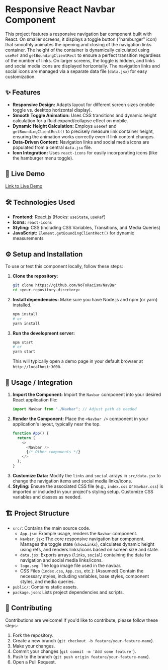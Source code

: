 # Responsive React Navbar Component

This project features a responsive navigation bar component built with React. On smaller screens, it displays a toggle button ("hamburger" icon) that smoothly animates the opening and closing of the navigation links container. The height of the container is dynamically calculated using `useRef` and `getBoundingClientRect` to ensure a perfect transition regardless of the number of links. On larger screens, the toggle is hidden, and links and social media icons are displayed horizontally. The navigation links and social icons are managed via a separate data file (`data.jsx`) for easy customization.

## ✨ Features

- **Responsive Design:** Adapts layout for different screen sizes (mobile toggle vs. desktop horizontal display).
- **Smooth Toggle Animation:** Uses CSS transitions and dynamic height calculation for a fluid expand/collapse effect on mobile.
- **Dynamic Height Calculation:** Employs `useRef` and `getBoundingClientRect()` to precisely measure link container height, ensuring the animation works correctly even if link content changes.
- **Data-Driven Content:** Navigation links and social media icons are populated from a central `data.jsx` file.
- **Icon Integration:** Uses `react-icons` for easily incorporating icons (like the hamburger menu toggle).

## 🚀 Live Demo

[Link to Live Demo](https://navbarnoto.netlify.app/)

## 🛠️ Technologies Used

- **Frontend:** React.js (Hooks: `useState`, `useRef`)
- **Icons:** `react-icons`
- **Styling:** CSS (including CSS Variables, Transitions, and Media Queries)
- **JavaScript:** `Element.getBoundingClientRect()` for dynamic measurements

## ⚙️ Setup and Installation

To use or test this component locally, follow these steps:

1.  **Clone the repository:**

    ```bash
    git clone https://github.com/NoToRacism/NavBar
    cd <your-repository-directory>
    ```

2.  **Install dependencies:**
    Make sure you have Node.js and npm (or yarn) installed.

    ```bash
    npm install
    # or
    yarn install
    ```

3.  **Run the development server:**
    ```bash
    npm start
    # or
    yarn start
    ```
    This will typically open a demo page in your default browser at `http://localhost:3000`.

## 📖 Usage / Integration

1.  **Import the Component:** Import the `Navbar` component into your desired React application file:
    ```javascript
    import Navbar from "./Navbar"; // Adjust path as needed
    ```
2.  **Render the Component:** Place the `<Navbar />` component in your application's layout, typically near the top.
    ```javascript
    function App() {
      return (
        <>
          <Navbar />
          {/* Other components */}
        </>
      );
    }
    ```
3.  **Customize Data:** Modify the `links` and `social` arrays in `src/data.jsx` to change the navigation items and social media links/icons.
4.  **Styling:** Ensure the associated CSS file (e.g., `index.css` or `Navbar.css`) is imported or included in your project's styling setup. Customize CSS variables and classes as needed.

## 🏗️ Project Structure

- `src/`: Contains the main source code.
  - `App.jsx`: Example usage, renders the `Navbar` component.
  - `Navbar.jsx`: The core responsive navigation bar component. Manages the toggle state (`showLinks`), calculates dynamic height using refs, and renders links/icons based on screen size and state.
  - `data.jsx`: Exports arrays (`links`, `social`) containing the data for navigation and social media links/icons.
  - `logo.svg`: The logo image file used in the navbar.
  - CSS Files (`index.css`, `App.css`, etc.): (Assumed) Contain the necessary styles, including variables, base styles, component styles, and media queries.
- `public/`: Contains static assets.
- `package.json`: Lists project dependencies and scripts.

## 🤝 Contributing

Contributions are welcome! If you'd like to contribute, please follow these steps:

1.  Fork the repository.
2.  Create a new branch (`git checkout -b feature/your-feature-name`).
3.  Make your changes.
4.  Commit your changes (`git commit -m 'Add some feature'`).
5.  Push to the branch (`git push origin feature/your-feature-name`).
6.  Open a Pull Request.

